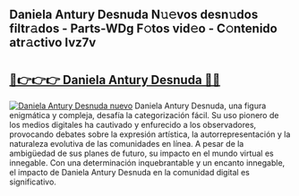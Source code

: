 ## Daniela Antury Desnuda N𝚞𝚎vos desn𝚞dos filtr𝚊dos - Parts-WDg F𝚘tos vid𝚎o - C𝚘ntenido atr𝚊ctivo Ivz7v

# <h2><a href="http://mbdlde.tromn.icu/?c=Daniela+Antury+Desnuda">🔗👉👉👉 Daniela Antury Desnuda 🔗🔗</a></h2>

[![Daniela Antury Desnuda nuevo](https://i.imgur.com/pEAQMta.gif)](http://mbdlde.tromn.icu/?c=Daniela+Antury+Desnuda)
Daniela Antury Desnuda, una figura enigmática y compleja, desafía la categorización fácil. Su uso pionero de los medios digitales ha cautivado y enfurecido a los observadores, provocando debates sobre la expresión artística, la autorrepresentación y la naturaleza evolutiva de las comunidades en línea. A pesar de la ambigüedad de sus planes de futuro, su impacto en el mundo virtual es innegable. Con una determinación inquebrantable y un encanto innegable, el impacto de Daniela Antury Desnuda en la comunidad digital es significativo.
